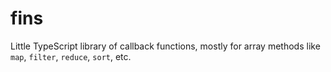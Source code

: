 # fins

Little TypeScript library of callback functions, mostly for array methods like `map`, `filter`, `reduce`, `sort`, etc.
